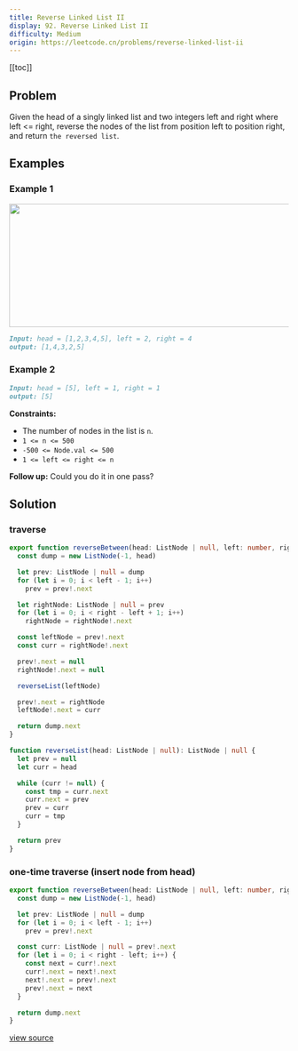 ```yaml
---
title: Reverse Linked List II
display: 92. Reverse Linked List II
difficulty: Medium
origin: https://leetcode.cn/problems/reverse-linked-list-ii
---
```


[[toc]]

## Problem

Given the head of a singly linked list and two integers left and right where left <= right, reverse the nodes of the list from position left to position right, and return `the reversed list`.

## Examples

### Example 1

<img alt="" src="https://assets.leetcode.com/uploads/2021/02/19/rev2ex2.jpg" style="width: 542px; height: 222px;" />

```md
Input: head = [1,2,3,4,5], left = 2, right = 4
output: [1,4,3,2,5]
```

### Example 2

```md
Input: head = [5], left = 1, right = 1
output: [5]
```

**Constraints:**

- The number of nodes in the list is `n`.
- `1 <= n <= 500`
- `-500 <= Node.val <= 500`
- `1 <= left <= right <= n`

**Follow up:** Could you do it in one pass?

## Solution

### traverse

```ts
export function reverseBetween(head: ListNode | null, left: number, right: number): ListNode | null {
  const dump = new ListNode(-1, head)

  let prev: ListNode | null = dump
  for (let i = 0; i < left - 1; i++)
    prev = prev!.next

  let rightNode: ListNode | null = prev
  for (let i = 0; i < right - left + 1; i++)
    rightNode = rightNode!.next

  const leftNode = prev!.next
  const curr = rightNode!.next

  prev!.next = null
  rightNode!.next = null

  reverseList(leftNode)

  prev!.next = rightNode
  leftNode!.next = curr

  return dump.next
}

function reverseList(head: ListNode | null): ListNode | null {
  let prev = null
  let curr = head

  while (curr != null) {
    const tmp = curr.next
    curr.next = prev
    prev = curr
    curr = tmp
  }

  return prev
}
```

### one-time traverse (insert node from head)

```ts
export function reverseBetween(head: ListNode | null, left: number, right: number): ListNode | null {
  const dump = new ListNode(-1, head)

  let prev: ListNode | null = dump
  for (let i = 0; i < left - 1; i++)
    prev = prev!.next

  const curr: ListNode | null = prev!.next
  for (let i = 0; i < right - left; i++) {
    const next = curr!.next
    curr!.next = next!.next
    next!.next = prev!.next
    prev!.next = next
  }

  return dump.next
}
```

[view source](https://leetcode.cn/problems/reverse-linked-list-ii)
